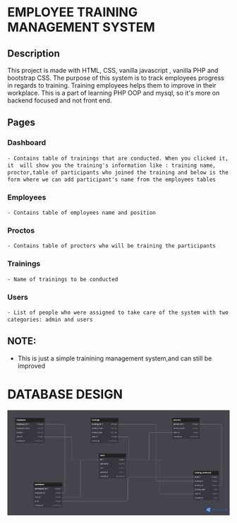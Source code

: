 # EMPLOYEE TRAINING MANAGEMENT SYSTEM

## Description

This project is made with HTML, CSS, vanilla javascript , vanilla PHP and bootstrap CSS.
The purpose of this system is to track employees progress in regards to training. Training employees helps them to improve in their workplace.
This is a part of learning PHP OOP and mysql, so it's more on backend focused and not front end.

## Pages

### Dashboard

    - Contains table of trainings that are conducted. When you clicked it, it  will show you the training's information like : training name, proctor,table of participants who joined the training and below is the form where we can add participant's name from the employees tables

### Employees

    - Contains table of employees name and position

### Proctos

    - Contains table of proctors who will be training the participants

### Trainings

    - Name of trainings to be conducted

### Users

    - List of people who were assigned to take care of the system with two categories: admin and users

## NOTE:

- This is just a simple trainining management system,and can still be improved

# DATABASE DESIGN

![Alt text](/assets/etms.png)<br>
